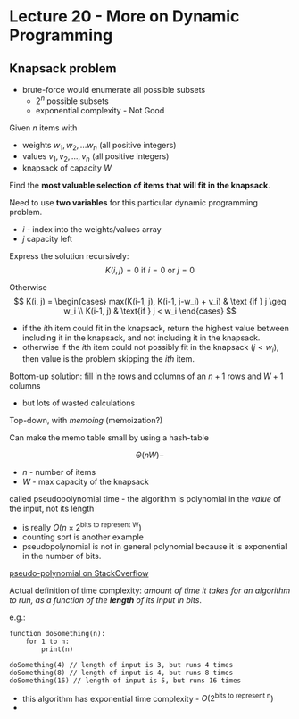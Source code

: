 # Lecture 20 - More on Dynamic Programming

## Knapsack problem

- brute-force would enumerate all possible subsets
  - $2^n$ possible subsets
  - exponential complexity - Not Good

Given $n$ items with

- weights $w_1, w_2, \dots w_n$ (all positive integers)
- values $v_1, v_2, \dots, v_n$ (all positive integers)
- knapsack of capacity $W$

Find the **most valuable selection of items that will fit in the knapsack**.

Need to use **two variables** for this particular dynamic programming problem.

- $i$ - index into the weights/values array
- $j$ capacity left

Express the solution recursively:
$$
K(i, j) = 0 \text{ if } i = 0 \text{ or } j = 0
$$


Otherwise
$$
K(i, j) = \begin{cases}
max(K(i-1, j), K(i-1, j-w_i) + v_i) & \text {if } j \geq w_i \\
K(i-1, j) & \text{if } j < w_i
\end{cases}
$$
- if the $i$th item could fit in the knapsack, return the highest value between including it in the knapsack, and not including it in the knapsack.
- otherwise if the $i$th item could not possibly fit in the knapsack ($j < w_i$), then value is the problem skipping the $ith$ item.



Bottom-up solution: fill in the rows and columns of an $n+1$ rows and $W+1$ columns

-  but lots of wasted calculations

Top-down, with *memoing* (memoization?)

Can make the memo table small by using a hash-table

$$
\Theta(nW) -
$$


- $n$ - number of items 
- $W$ - max capacity of the knapsack

called pseudopolynomial time - the algorithm is polynomial in the *value* of the input, not its length

- is really $O(n \times 2^{\text{bits to represent W}})$
- counting sort is another example
- pseudopolynomial is not in general polynomial because it is exponential in the number of bits.

[pseudo-polynomial on StackOverflow](https://stackoverflow.com/questions/19647658/what-is-pseudopolynomial-time-how-does-it-differ-from-polynomial-time)





Actual definition of time complexity: *amount of time it takes for an algorithm to run, as a function of the **length** of its input in bits*.



e.g.:

```pseudocode
function doSomething(n):
	for 1 to n:
		print(n)
		
doSomething(4) // length of input is 3, but runs 4 times
doSomething(8) // length of input is 4, but runs 8 times
doSomething(16) // length of input is 5, but runs 16 times
```

- this algorithm has exponential time complexity - $O(2^{\text{bits to represent n}})$
- 